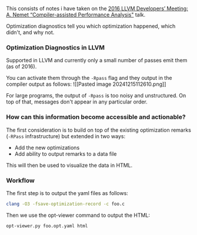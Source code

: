 This consists of notes i have taken on the [2016 LLVM Developers’ Meeting: A. Nemet “Compiler-assisted Performance Analysis"](https://www.youtube.com/watch?v=qq0q1hfzidg) talk.

Optimization diagnostics tell you which optimization happened, which didn't, and why not.

### Optimization Diagnostics in LLVM
Supported in LLVM and currently only a small number of passes emit them (as of 2016).

You can activate them through the `-Rpass` flag and they output in the compiler output as follows:
![[Pasted image 20241215112610.png]]

For large programs, the output of `-Rpass` is too noisy and unstructured. On top of that, messages don't appear in any particular order.

### How can this information become accessible and actionable?
The first consideration is to build on top of the existing optimization remarks (`-RPass` infrastructure)  but extended in two ways:
- Add the new optimizations
- Add ability to output remarks to a data file

This will then be used to visualize the data in HTML.

### Workflow
The first step is to output the yaml files as follows:
```bash
clang -O3 -fsave-optimization-record -c foo.c
```

Then we use the opt-viewer command to output the HTML:
```bash
opt-viewer.py foo.opt.yaml html
```

